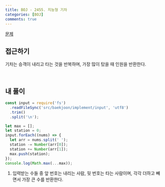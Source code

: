 ```yaml
---
title: BOJ - 2455. 지능형 기차
categories: [BOJ]
comments: true
---
```


[문제](https://www.acmicpc.net/problem/2455)

## 접근하기

기차는 승객이 내리고 타는 것을 반복하며, 가장 많이 탔을 때 인원을 반환한다.

<br>

## 내 풀이

```js
const input = require('fs')
  .readFileSync('src/baekjoon/implement/input', 'utf8')
  .trim()
  .split('\n');

let max = [];
let station = 0;
input.forEach((nums) => {
  let arr = nums.split(' ');
  station -= Number(arr[0]);
  station += Number(arr[1]);
  max.push(station);
});
console.log(Math.max(...max));
```

1. 입력받는 수들 중 앞 번호는 내리는 사람, 뒷 번호는 타는 사람이며, 각각 더하고 빼면서 가장 큰 수를 반환한다.
